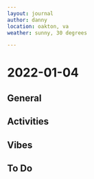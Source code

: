 ```yaml
---
layout: journal
author: danny
location: oakton, va
weather: sunny, 30 degrees

---
```


# 2022-01-04

## General

## Activities

## Vibes


## To Do

